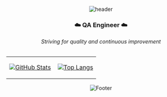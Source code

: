 <div align="center">

<!-- header -->
![header](https://capsule-render.vercel.app/api?type=soft&text=hroalzl&width=400&fontColor=ffffff&color=a8c8d9&animation=twinkling&desc=Yejee%20Sa&descAlignY=80&descAlign=50)

### :cloud: QA Engineer :cloud:
###### Striving for quality and continuous improvement


<!-- table -->
<table align="center">
<tr>
<td valign="top">

[![GitHub Stats](https://github-readme-stats.vercel.app/api?username=oalzl&show_icons=true&title_color=8FB4C8&text_color=505050&icon_color=a8c8d9&bg_color=ffffff&hide_border=true)](https://github.com/oalzl/github-readme-stats)

</td>
<td valign="top" style="padding-left:10px;">

[![Top Langs](https://github-readme-stats.vercel.app/api/top-langs/?username=oalzl&layout=compact&title_color=8FB4C8&text_color=505050&bg_color=ffffff&hide_border=true)](https://github.com/oalzl/github-readme-stats)

</td>
</tr>
</table>

<!-- footer -->
![Footer](https://capsule-render.vercel.app/api?type=waving&color=a8c8d9&height=100&section=footer)

</div>
